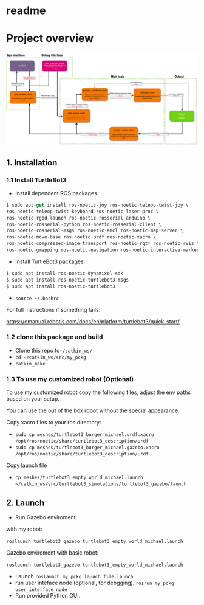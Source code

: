 # readme

# Project overview

![Image Alt Text](https://github.com/michaelgavlin/ros_sim/blob/master/src/my_pckg/report/ros_sim.drawio.png)

## 1. Installation

### 1.1 Install TurtleBot3

- Install dependent ROS packages

```jsx
$ sudo apt-get install ros-noetic-joy ros-noetic-teleop-twist-joy \
ros-noetic-teleop-twist-keyboard ros-noetic-laser-proc \
ros-noetic-rgbd-launch ros-noetic-rosserial-arduino \
ros-noetic-rosserial-python ros-noetic-rosserial-client \
ros-noetic-rosserial-msgs ros-noetic-amcl ros-noetic-map-server \
ros-noetic-move-base ros-noetic-urdf ros-noetic-xacro \
ros-noetic-compressed-image-transport ros-noetic-rqt* ros-noetic-rviz \
ros-noetic-gmapping ros-noetic-navigation ros-noetic-interactive-markers
```

- Install TurtleBot3 packages

```jsx
$ sudo apt install ros-noetic-dynamixel-sdk
$ sudo apt install ros-noetic-turtlebot3-msgs
$ sudo apt install ros-noetic-turtlebot3
```

- `source ~/.bashrc`

For full instructions if something fails:

https://emanual.robotis.com/docs/en/platform/turtlebot3/quick-start/

### 1.2 clone this package and build

- Clone this repo to`~/catkin_ws/`
- `cd ~/catkin_ws/src/my_pckg`
- `catkin_make`

### 1.3 To use my customized robot (Optional)

To use my customized robot copy the following files, adjust the env paths based on your setup.

You can use the out of the box robot without the special appearance.

Copy xacro files to your ros directory:

- `sudo cp meshes/turtlebot3_burger_michael.urdf.xacro /opt/ros/noetic/share/turtlebot3_description/urdf`
- `sudo cp meshes/turtlebot3_burger_michael.gazebo.xacro /opt/ros/noetic/share/turtlebot3_description/urdf`

Copy launch file 

- `cp meshes/turtlebot3_empty_world_michael.launch ~/catkin_ws/src/turtlebot3_simulations/turtlebot3_gazebo/launch`

## 2. Launch

- Run Gazebo enviroment:

 with my robot:

`roslaunch turtlebot3_gazebo turtlebot3_empty_world_michael.launch`

Gazebo enviroment with basic robot:

`roslaunch turtlebot3_gazebo turtlebot3_empty_world_michael.launch`

- Launch `roslaunch my_pckg launch_file.launch`
- run user inteface node (optional, for debgging). `rosrun my_pckg user_interface_node`
- Run provided Python GUI.